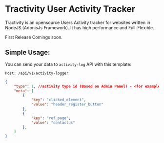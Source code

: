 # Tractivity User Activity Tracker

Tractivity is an opensource Users Activity tracker for websites written in NodeJS (AdonisJs Framework).
It has high performance and Full-Flexible.

First Release Comings soon.


## Simple Usage:
You can send your data to `activity-log` API with this template:

```
Post: /api/v1/activity-logger
```

```json
{
    "type": 1, //activity type id (Based on Admin Panel) - <for example 1 is `click` type activity>
    "meta": [
        {
            "key": "clicked_element",
            "value": "header_register_button"
        },
        {
            "key": "ref_page",
            "value": "contactus"
        },
    ]
}
```